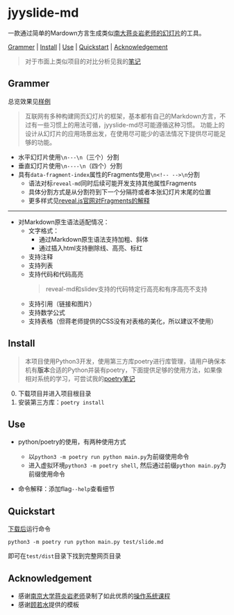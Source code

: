 # jyyslide-md
一款通过简单的Mardown方言生成类似[南大蒋炎岩老师的幻灯片](http://jyywiki.cn/OS/2022/slides/1.slides#/)的工具。
  
[Grammer](#grammer) | [Install](#install) | [Use](#use) | [Quickstart](#quickstart) | [Acknowledgement](#acknowledgement)

>对于市面上类似项目的对比分析见我的[笔记](https://github.com/zweix123/CS-notes/blob/master/Missing-Semester/slide.md)

## Grammer
总览效果见[样例](#Quickstart)
>互联网有多种构建网页幻灯片的框架，基本都有自己的Markdown方言，不过有一些习惯上的用法可循，jyyslide-md尽可能遵循这种习惯。
>功能上的设计从幻灯片的应用场景出发，在使用尽可能少的语法情况下提供尽可能足够的功能。

+ 水平幻灯片使用`\n---\n`（三个）分割
+ 垂直幻灯片使用`\n----\n`（四个）分割
+ 具有`data-fragment-index`属性的Fragments使用`\n<!-- -->\n`分割
  + 语法对标`reveal-md`同时后续可能开发支持其他属性Fragments
  + 具体分割方式是从分割符到下一个分隔符或者本张幻灯片末尾的位置
  + 更多样式见[reveal.js官网对Fragments的解释](https://revealjs.com/fragments/)
<!-- + 渐变动画使用`\n<--[.?]\n`作为标记 -->
  <!-- >上面的fragment是依次出现，之前的不会消失，如果我们想一个个交替出现形成动画呢？ -->
  <!-- + 具体格式：`folderpath, "style"` -->
  <!-- + 限制：只支持图片且这样的tag只能放在一张幻灯片的末尾且和fragment冲突 -->

---

+ 对Markdown原生语法适配情况：
    + 文字格式：
        + 通过Markdown原生语法支持加粗、斜体
        + 通过插入html支持删除线、高亮、标红
    + 支持注释
    + 支持列表
    + 支持代码和代码高亮
        >reveal-md和slidev支持的代码特定行高亮和有序高亮不支持
    + 支持引用（链接和图片）
    + 支持数学公式
    + 支持表格（但蒋老师提供的CSS没有对表格的美化，所以建议不使用）


## Install
>本项目使用Python3开发，使用第三方库poetry进行库管理，请用户确保本机有**版本**合适的Python并装有poetry，下面提供足够的使用方法，如果像相对系统的学习，可尝试我的[poetry笔记](https://github.com/zweix123/CS-notes/blob/master/Programing-Language/Python/poetry.md)

0. 下载项目并进入项目根目录
1. 安装第三方库：`poetry install`

## Use

+ python/poetry的使用，有两种使用方式
  + 以`python3 -m poetry run python main.py`为前缀使用命令
  + 进入虚拟环境`python3 -m poetry shell`, 然后通过前缀`python main.py`为前缀使用命令

+ 命令解释：添加flag`--help`查看细节


## Quickstart

[下载后](#Install)运行命令
```
python3 -m poetry run python main.py test/slide.md
```

即可在`test/dist`目录下找到完整网页目录

## Acknowledgement
+ 感谢[南京大学蒋炎岩老师](https://ics.nju.edu.cn/~jyy/)录制了如此优质的[操作系统课程](https://jyywiki.cn/)
+ 感谢[顾若水](https://github.com/ruoshui255)提供的模板